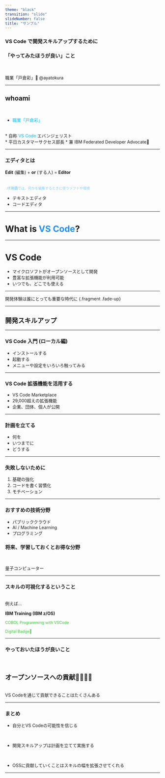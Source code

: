 ```yaml
---
theme: "black"
transition: "slide"
slideNumber: false
title: "サンプル"
---
```

<style type="text/css">
  .reveal h1,
  .reveal h2,
  .reveal h3,
  .reveal h4,
  .reveal h5,
  .reveal h6 {
    text-transform: none;
  }
</style>

### **VS Code** で開発スキルアップするために  
### 「やってみたほうが良い」こと
<br>
<br>
職業「戸倉彩」🥑 @ayatokura

---

## whoami
<br>

* <span style="color: deepskyblue; ">職業「戸倉彩」</span>  
<br>  
* 自称 <span style="color: deepskyblue; ">VS Code</span> エバンジェリスト  
<br>  
* 平日カスタマーサクセス部長
* 兼 IBM Federated Developer Advocate🥑  


---

### エディタとは

**Edit** (編集) + **or** (する人) = **Editor**
<br>
<br>
<br>
<span style="font-size: 80%; color: lightskyblue;">💡**IT用語**では、何かを編集するときに使うソフトや環境</span>
* テキストエディタ
* コードエディタ

---

# What is <span style="color: dodgerblue; ">VS Code</span>?

---

# VS Code

* マイクロソフトがオープンソースとして開発
* 豊富な拡張機能が利用可能
* いつでも、どこでも使える

---

開発体験は誰にとっても重要な時代に {.fragment .fade-up}

---

## 開発スキルアップ

---

### VS Code 入門 (ローカル編)
* インストールする
* 起動する
* メニューや設定をいろいろ触ってみる

---

### VS Code 拡張機能を活用する
* VS Code Marketplace
* 29,000超えの拡張機能
* 企業、団体、個人が公開

---

### 計画を立てる
* 何を
* いつまでに
* どうする

---

### 失敗しないために
1. 基礎の強化
2. コードを書く習慣化
3. モチベーション

---

### おすすめの技術分野
* パブリッククラウド
* AI / Machine Learning
* プログラミング

### 将来、学習しておくとお得な分野
<br>

量子コンピューター

---

### スキルの可視化するということ
<br>
例えば...  

**IBM Training (IBM z/OS)** 

<span style="font-size: 90%; color: limegreen;"> COBOL Programming with VSCode </span>  

<span style="font-size: 90%; color: limegreen;"> Digital Badge🏅 </span>


---

### やっておいたほうが良いこと
<br>

## オープンソースへの貢献👩‍💻👨‍💻

<br>
VS Codeを通じて貢献できることはたくさんある

---

### まとめ

* 自分とVS Codeの可能性を信じる  
<br>

* 開発スキルアップは計画を立てて実施する
<br>

* OSSに貢献していくことはスキルの幅を拡張させてくれる

---
